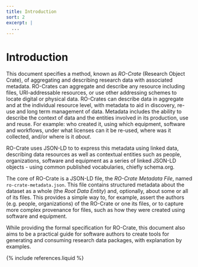 ```yaml
---
title: Introduction
sort: 2
excerpt: |
  ...
---
```

<!--
   Copyright 2019-2020 University of Technology Sydney
   Copyright 2019-2020 The University of Manchester UK 
   Copyright 2019-2020 RO-Crate contributors <https://github.com/ResearchObject/ro-crate/graphs/contributors>

   Licensed under the Apache License, Version 2.0 (the "License");
   you may not use this file except in compliance with the License.
   You may obtain a copy of the License at

       http://www.apache.org/licenses/LICENSE-2.0

   Unless required by applicable law or agreed to in writing, software
   distributed under the License is distributed on an "AS IS" BASIS,
   WITHOUT WARRANTIES OR CONDITIONS OF ANY KIND, either express or implied.
   See the License for the specific language governing permissions and
   limitations under the License.
-->

# Introduction

This document specifies a method, known as _RO-Crate_ (Research Object Crate), of aggregating and describing research data with associated metadata. RO-Crates can aggregate and describe any resource including files, URI-addressable resources, or use other addressing schemes to locate digital or physical data. RO-Crates can describe data in aggregate and at the individual resource level, with metadata to aid in discovery, re-use and long term management of data. Metadata includes the ability to describe the context of data and the entities involved in its production, use and reuse. For example: who created it, using which equipment, software and workflows, under what licenses can it be re-used, where was it collected, and/or where is it *about*.

RO-Crate uses JSON-LD to to express this metadata using linked data, describing data resources as well as contextual entities such as people, organizations, software and equipment as a series of linked JSON-LD objects - using common published vocabularies, chiefly schema.org. 

The core of RO-Crate is a JSON-LD file, the _RO-Crate Metadata File_, named `ro-crate-metadata.json`. This file contains structured metadata about the dataset as a whole (the _Root Data Entity_) and, optionally, about some or all of its files. This provides a simple way to, for example, assert the authors (e.g. people, organizations) of the RO-Crate or one its files, or to capture more complex provenance for files, such as how they were created using software and equipment. 

While providing the formal specification for RO-Crate, this document also aims to be a practical guide for software authors to create tools for generating and consuming research data packages, with explanation by examples. 

{% include references.liquid %}
